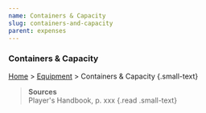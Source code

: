 ```yaml
---
name: Containers & Capacity
slug: containers-and-capacity
parent: expenses
---
```

### Containers & Capacity
[Home](dm-operations-center) > [Equipment](equipment) > Containers & Capacity {.small-text}

> **Sources** <br/>
> Player's Handbook, p. xxx
{.read .small-text}

